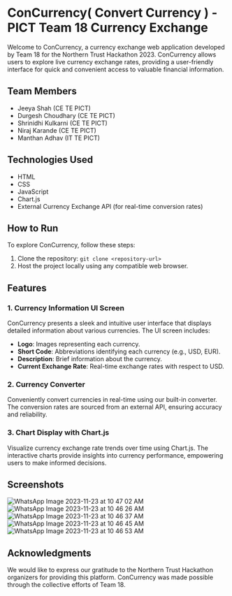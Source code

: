 # ConCurrency( Convert Currency ) - PICT Team 18 Currency Exchange

Welcome to ConCurrency, a currency exchange web application developed by Team 18 for the Northern Trust Hackathon 2023. ConCurrency allows users to explore live currency exchange rates, providing a user-friendly interface for quick and convenient access to valuable financial information.

## Team Members

- Jeeya Shah (CE TE PICT)
- Durgesh Choudhary (CE TE PICT)
- Shrinidhi Kulkarni (CE TE PICT)
- Niraj Karande (CE TE PICT)
- Manthan Adhav (IT TE PICT)

## Technologies Used

- HTML
- CSS
- JavaScript
- Chart.js
- External Currency Exchange API (for real-time conversion rates)

## How to Run

To explore ConCurrency, follow these steps:

1. Clone the repository: `git clone <repository-url>`
2. Host the project locally using any compatible web browser.

## Features

### 1. Currency Information UI Screen

ConCurrency presents a sleek and intuitive user interface that displays detailed information about various currencies. The UI screen includes:

- **Logo**: Images representing each currency.
- **Short Code**: Abbreviations identifying each currency (e.g., USD, EUR).
- **Description**: Brief information about the currency.
- **Current Exchange Rate**: Real-time exchange rates with respect to USD.

### 2. Currency Converter

Conveniently convert currencies in real-time using our built-in converter. The conversion rates are sourced from an external API, ensuring accuracy and reliability.

### 3. Chart Display with Chart.js

Visualize currency exchange rate trends over time using Chart.js. The interactive charts provide insights into currency performance, empowering users to make informed decisions.

## Screenshots
![WhatsApp Image 2023-11-23 at 10 47 02 AM](https://github.com/Jeeya201/PICT-Team18-ConCurrency/assets/104685075/e9022aaa-6d16-46a6-9821-d7353767a4b3)
![WhatsApp Image 2023-11-23 at 10 46 26 AM](https://github.com/Jeeya201/PICT-Team18-ConCurrency/assets/104685075/e056303c-2ba2-428f-bd98-cd7433763af2)
![WhatsApp Image 2023-11-23 at 10 46 37 AM](https://github.com/Jeeya201/PICT-Team18-ConCurrency/assets/104685075/40b6eaed-d30a-4412-a2a7-64789899cd46)
![WhatsApp Image 2023-11-23 at 10 46 45 AM](https://github.com/Jeeya201/PICT-Team18-ConCurrency/assets/104685075/4305b868-d19a-4f11-bedd-5c8d982ac68f)
![WhatsApp Image 2023-11-23 at 10 46 53 AM](https://github.com/Jeeya201/PICT-Team18-ConCurrency/assets/104685075/64368244-f05c-4f33-bfb6-e6f8bd12f3b1)



## Acknowledgments

We would like to express our gratitude to the Northern Trust Hackathon organizers for providing this platform. ConCurrency was made possible through the collective efforts of Team 18.
